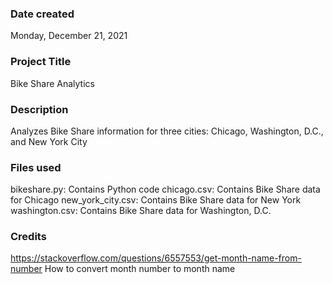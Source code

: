 ### Date created
Monday, December 21, 2021

### Project Title
Bike Share Analytics

### Description
Analyzes Bike Share information for three cities: Chicago, Washington, D.C., and New York City

### Files used
bikeshare.py: Contains Python code
chicago.csv: Contains Bike Share data for Chicago
new_york_city.csv: Contains Bike Share data for New York
washington.csv: Contains Bike Share data for Washington, D.C.

### Credits
https://stackoverflow.com/questions/6557553/get-month-name-from-number
    How to convert month number to month name
